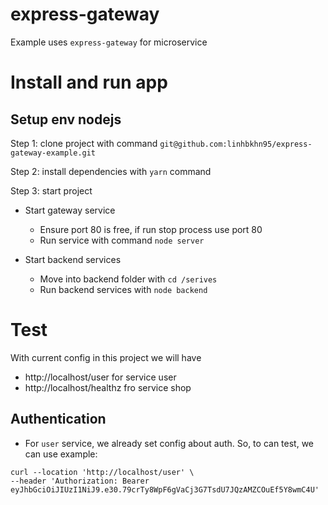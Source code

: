 # express-gateway 

Example uses `express-gateway` for microservice
# Install and run app
## Setup env nodejs 
Step 1: clone project with command `git@github.com:linhbkhn95/express-gateway-example.git`

Step 2: install dependencies with `yarn` command

Step 3: start project
- Start gateway service
  + Ensure port 80 is free, if run stop process use port 80
  + Run service with command `node server`

- Start backend services 
  + Move into backend folder with `cd /serives`
  + Run backend services with `node backend`

# Test
With current config in this project we will have
   - http://localhost/user  for service user
   - http://localhost/healthz  fro service shop

## Authentication
- For `user` service, we already set config about auth. So, to can test, we can use example:
```
curl --location 'http://localhost/user' \
--header 'Authorization: Bearer eyJhbGciOiJIUzI1NiJ9.e30.79crTy8WpF6gVaCj3G7TsdU7JQzAMZCOuEf5Y8wmC4U'
```
